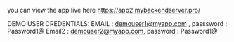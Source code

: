 you can view the app live here https://app2.mybackendserver.pro/

DEMO USER CREDENTIALS: 
EMAIL : demouser1@myapp.com , passsword : Password1@
Email2 : demouser2@myapp.com, password : Password1@

